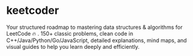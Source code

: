 # keetcoder
Your structured roadmap to mastering data structures &amp; algorithms for LeetCode 🔥 . 150+ classic problems, clean code in C++/Java/Python/Go/JavaScript, detailed explanations, mind maps, and visual guides to help you learn deeply and efficiently.
